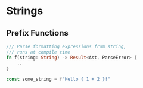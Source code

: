 # Strings

## Prefix Functions

```rust
/// Parse formatting expressions from string,
/// runs at compile time
fn f(string: String) -> Result<Ast, ParseError> {
	..
}

const some_string = f"Hello { 1 + 2 }!"
```
